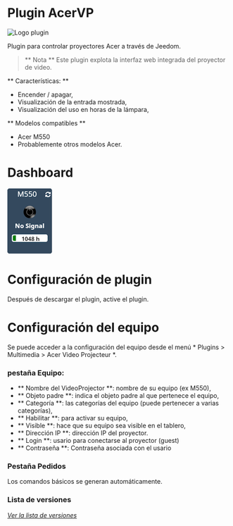 Plugin AcerVP
=============

![Logo plugin](../assets/images/AcerVP_icon.png "Logo plugin")

Plugin para controlar proyectores Acer a través de Jeedom.

> ** Nota **
> Este plugin explota la interfaz web integrada del proyector de video.


** Características: **

- Encender / apagar,
- Visualización de la entrada mostrada,
- Visualización del uso en horas de la lámpara,

** Modelos compatibles **
- Acer M550
- Probablemente otros modelos Acer.

Dashboard
=========

![Panel de control visual](../assets/images/Dashboard.png "Panel de control visual")

Configuración de plugin
=======================

Después de descargar el plugin, active el plugin.

Configuración del equipo
========================

Se puede acceder a la configuración del equipo desde el menú * Plugins > Multimedia > Acer Video Projecteur *.

### pestaña Equipo:

- ** Nombre del VideoProjector **: nombre de su equipo (ex M550),
- ** Objeto padre **: indica el objeto padre al que pertenece el equipo,
- ** Categoría **: las categorías del equipo (puede pertenecer a varias categorías),
- ** Habilitar **: para activar su equipo,
- ** Visible **: hace que su equipo sea visible en el tablero,
- ** Dirección IP **: dirección IP del proyector.
- ** Login **: usario para conectarse al proyector (guest)
- ** Contraseña **: Contraseña asociada con el usario

### Pestaña Pedidos

Los comandos básicos se generan automáticamente.

### Lista de versiones

*[Ver la lista de versiones](changelog.md)*